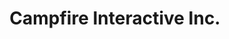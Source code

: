 ---
layout: startup_page
title: "Campfire Interactive Inc."
id: "cfi2.com"
permalink: "/campfireinteractiveinccfi2.com04082025/"
website: "https://cfi2.com/"
funding_round: "Majority Investment"
funding_amount: "$37M"
investors: "Invictus Growth Partners"
about: "Campfire Interactive provides enterprise software solutions for manufacturing companies and automotive suppliers. Their platform helps manufacturers manage forecasting, profitability analytics, and automate pricing and quoting, providing a single source of truth for key business information. This addresses the challenges of complex supply chains and helps companies make data-driven decisions."
markets: "Manufacturing, Automotive, Software Development, Business Development, Enterprise Resource Planning (ERP), Software"
hq: "Ann Arbor, Michigan, United States"
founded_year: "2000"
linkedin: "https://www.linkedin.com/company/campfire-interactive"
twitter: ""
instagram: ""
facebook: "https://www.facebook.com/CampfireInteractive"
crunchbase: "https://www.crunchbase.com/organization/campfire-interactive"
pitchbook: "https://pitchbook.com/profiles/company/128507-68"

# SEO Optimization
meta_title: "Campfire Interactive Inc. - Majority Investment Funding ($37M)"
meta_description: "Campfire Interactive Inc., Campfire Interactive provides enterprise software solutions for manufacturing companies and automotive suppliers. Their platform helps manufacturers m..."
meta_keywords: "Campfire Interactive Inc., Manufacturing, Automotive, Software Development, Business Development, Enterprise Resource Planning (ERP), Software, Majority Investment funding"
canonical_url: "https://pkprojectstartups.github.io/projectstartups.com/campfireinteractiveinccfi2.com04082025/"
---